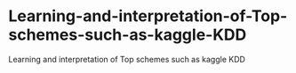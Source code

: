 # Learning-and-interpretation-of-Top-schemes-such-as-kaggle-KDD
Learning and interpretation of Top schemes such as kaggle KDD
